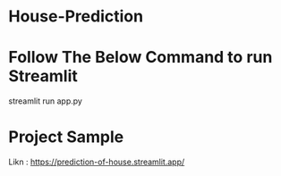# House-Prediction

# Follow The Below Command to run Streamlit 

streamlit run app.py


# Project Sample
Likn : https://prediction-of-house.streamlit.app/
